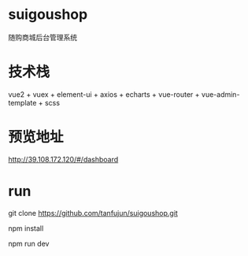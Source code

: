 # suigoushop

随购商城后台管理系统

# 技术栈

vue2 + vuex + element-ui + axios + echarts + vue-router + vue-admin-template + scss

# 预览地址

http://39.108.172.120/#/dashboard

# run

git clone https://github.com/tanfujun/suigoushop.git

npm install 

npm run dev
